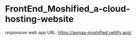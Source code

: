 # FrontEnd_Moshified_a-cloud-hosting-website


_responsive web app_
URL: https://asmaa-moshified.netlify.app/
